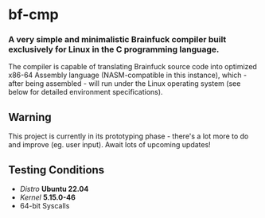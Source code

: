 # bf-cmp

### A very simple and minimalistic Brainfuck compiler built exclusively for Linux in the C programming language.
The compiler is capable of translating Brainfuck source code into optimized x86-64 Assembly language (NASM-compatible in this instance),
which - after being assembled - will run under the Linux operating system (see below for detailed environment specifications).

## Warning
This project is currently in its prototyping phase - there's a lot more to do and improve (eg. user input). Await lots of upcoming updates!

## Testing Conditions
* _Distro_ **Ubuntu 22.04**
* _Kernel_ **5.15.0-46**
* 64-bit Syscalls